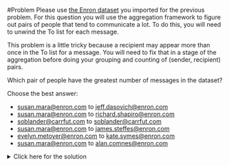 #Problem
Please use <a href="https://s3.amazonaws.com/edu-downloads.10gen.com/enron/enron.zip">the Enron dataset</a> you imported for the previous problem. For this question you will use the aggregation framework to figure out pairs of people that tend to communicate a lot. To do this, you will need to unwind the To list for each message.

This problem is a little tricky because a recipient may appear more than once in the To list for a message. You will need to fix that in a stage of the aggregation before doing your grouping and counting of (sender, recipient) pairs.

Which pair of people have the greatest number of messages in the dataset?

Choose the best answer:
- susan.mara@enron.com to jeff.dasovich@enron.com
- susan.mara@enron.com to richard.shapiro@enron.com
- soblander@carrfut.com to soblander@carrfut.com
- susan.mara@enron.com to james.steffes@enron.com
- evelyn.metoyer@enron.com to kate.symes@enron.com
- susan.mara@enron.com to alan.comnes@enron.com

<details>
  <summary>Click here for the solution</summary>
  - susan.mara@enron.com to jeff.dasovich@enron.com
</details>
